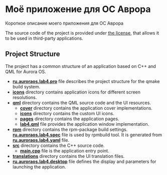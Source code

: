 # Моё приложение для ОС Аврора

Короткое описание моего приложения для ОС Аврора

The source code of the project is provided under
[the license](LICENSE.BSD-3-CLAUSE.md),
that allows it to be used in third-party applications.

## Project Structure

The project has a common structure
of an application based on C++ and QML for Aurora OS.

* **[ru.auroraos.lab4.pro](ru.auroraos.lab4.pro)** file
  describes the project structure for the qmake build system.
* **[icons](icons)** directory contains application icons for different screen resolutions.
* **[qml](qml)** directory contains the QML source code and the UI resources.
  * **[cover](qml/cover)** directory contains the application cover implementations.
  * **[icons](qml/icons)** directory contains the custom UI icons.
  * **[pages](qml/pages)** directory contains the application pages.
  * **[lab4.qml](qml/lab4.qml)** file
    provides the application window implementation.
* **[rpm](rpm)** directory contains the rpm-package build settings.
  **[ru.auroraos.lab4.spec](rpm/ru.auroraos.lab4.spec)** file is used by rpmbuild tool.
  It is generated from **[ru.auroraos.lab4.yaml](rpm/ru.auroraos.lab4.yaml)** file.
* **[src](src)** directory contains the C++ source code.
  * **[main.cpp](src/main.cpp)** file is the application entry point.
* **[translations](translations)** directory contains the UI translation files.
* **[ru.auroraos.lab4.desktop](ru.auroraos.lab4.desktop)** file
  defines the display and parameters for launching the application.